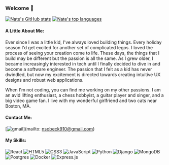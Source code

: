 ### Welcome 👋

[![Nate's GitHub stats](https://github-readme-stats.vercel.app/api?username=natesobeck)](https://github.com/natesobeck/github-readme-stats)
[![Nate's top languages](https://github-readme-stats.vercel.app/api/top-langs/?username=natesobeck&theme=blue-green)](https://github.com/anuraghazra/github-readme-stats)


#### A Little About Me:
Ever since I was a little kid, I've always loved building things. Every holiday season I'd get excited for another set of complicated legos. I loved the process of seeing your creation come to life. These days, the things that I build may be different but the passion is all the same. As I grew older, I became increasingly interested in tech until I finally decided to dive in and become a software engineer. The passion that I felt as a kid has never dwindled, but now my excitement is directed towards creating intuitive UX designs and robust web applications.

When I'm not coding, you can find me working on my other passions. I am an avid lifting enthusiast, a chess hobbyist, a guitar player and singer, and a big video game fan. I live with my wonderful girlfriend and two cats near Boston, MA.

#### Contact Me: 

[![gmail](https://img.shields.io/badge/Gmail-D14836?style=for-the-badge&logo=gmail&logoColor=white)](mailto: nsobeck910@gmail.com)

#### My Skills:
![React](https://img.shields.io/badge/react-%2320232a.svg?style=for-the-badge&logo=react&logoColor=%2361DAFB)
![HTML5](https://img.shields.io/badge/html5-%23E34F26.svg?style=for-the-badge&logo=html5&logoColor=white)
![CSS3](https://img.shields.io/badge/css3-%231572B6.svg?style=for-the-badge&logo=css3&logoColor=white)
![JavaScript](https://img.shields.io/badge/javascript-%23323330.svg?style=for-the-badge&logo=javascript&logoColor=%23F7DF1E)
![Python](https://img.shields.io/badge/python-3670A0?style=for-the-badge&logo=python&logoColor=ffdd54)
![Django](https://img.shields.io/badge/django-%23092E20.svg?style=for-the-badge&logo=django&logoColor=white)
![MongoDB](https://img.shields.io/badge/MongoDB-%234ea94b.svg?style=for-the-badge&logo=mongodb&logoColor=white)
![Postgres](https://img.shields.io/badge/postgres-%23316192.svg?style=for-the-badge&logo=postgresql&logoColor=white)
![Docker](https://img.shields.io/badge/docker-%230db7ed.svg?style=for-the-badge&logo=docker&logoColor=white)
![Express.js](https://img.shields.io/badge/express.js-%23404d59.svg?style=for-the-badge&logo=express&logoColor=%2361DAFB)


<!--
**natesobeck/natesobeck** is a ✨ _special_ ✨ repository because its `README.md` (this file) appears on your GitHub profile.

Here are some ideas to get you started:

- 🔭 I’m currently working on ...
- 🌱 I’m currently learning ...
- 👯 I’m looking to collaborate on ...
- 🤔 I’m looking for help with ...
- 💬 Ask me about ...
- 📫 How to reach me: ...
- 😄 Pronouns: ...
- ⚡ Fun fact: ...
-->
